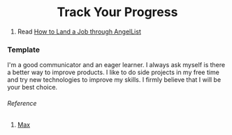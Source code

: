 <h1 align="center">Track Your Progress</h1>

1. Read [How to Land a Job through AngelList](https://medium.com/@janineyorio/how-to-land-a-job-through-angellist-25f2ebe25375)

### Template

I'm a good communicator and an eager learner. I always ask myself is there a better way to improve products. I like to do side projects in my free time and try new technologies to improve my skills. I firmly believe that I will be your best choice.

###### Reference

1. [Max](https://docs.google.com/spreadsheets/d/1XPWiYToRMckmjfo4c9Oolpgdv6r-BDgF5VuTTmwFu_I/edit?usp=sharing)
